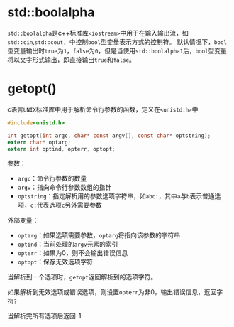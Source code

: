 # std::boolalpha
`std::boolalpha`是c++标准库`<iostream>`中用于在输入输出流，如`std::cin`,`std::cout`，中控制`bool`型变量表示方式的控制符。
默认情况下，`bool`型变量输出时`true`为`1`，`false`为`0`，但是当使用`std::boolalpha1`后，`bool`型变量将以文字形式输出，即直接输出`true`和`false`。

# getopt()

c语言`UNIX`标准库中用于解析命令行参数的函数，定义在`<unistd.h>`中

```c
#include<unistd.h>

int getopt(int argc, char* const argv[], const char* optstring);
extern char* optarg;
extern int optind, opterr, optopt;
```

参数：

- `argc`：命令行参数的数量
- `argv`：指向命令行参数数组的指针
- `optstring`：指定解析用的参数选项字符串，如`abc:`，其中`a`与`b`表示普通选项，`c:`代表选项`c`另外需要参数

外部变量：

- `optarg`：如果选项需要参数，`optarg`将指向该参数的字符串
- `optind`：当前处理的`argv`元素的索引
- `opterr`：如果为0，则不会输出错误信息
- `optopt`：保存无效选项字符

当解析到一个选项时，`getopt`返回解析到的选项字符。

如果解析到无效选项或错误选项，则设置`opterr`为非0，输出错误信息，返回字符`?`

当解析完所有选项后返回-1